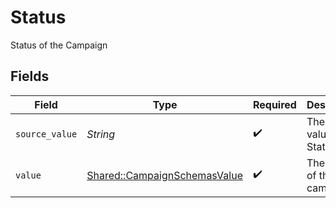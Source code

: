 # Status

Status of the Campaign


## Fields

| Field                                                                       | Type                                                                        | Required                                                                    | Description                                                                 | Example                                                                     |
| --------------------------------------------------------------------------- | --------------------------------------------------------------------------- | --------------------------------------------------------------------------- | --------------------------------------------------------------------------- | --------------------------------------------------------------------------- |
| `source_value`                                                              | *String*                                                                    | :heavy_check_mark:                                                          | The source value of the Status.                                             | Email                                                                       |
| `value`                                                                     | [Shared::CampaignSchemasValue](../../models/shared/campaignschemasvalue.md) | :heavy_check_mark:                                                          | The Status of the campaign.                                                 | email                                                                       |